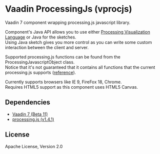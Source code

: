 Vaadin ProcessingJs  (vprocjs)
==============================

Vaadin 7 component wrapping processing.js javascript library.

Component's Java API allows you to use either [Processing Visualization Language](http://processing.org) or Java for the sketches.  
Using Java sketch gives you more control as you can write some custom interaction between the client and server.

Supported processing.js functions can be found from the ProcessingJavascriptObject class.   
Notice that it's not guaranteed that it contains all functions that the current processing.js supports ([reference](http://processingjs.org/reference/)).

Currently supports browsers like IE 9, FireFox 18, Chrome.  
Requires HTML5 support as this component uses HTML5 Canvas.


Dependencies
------------

* [Vaadin 7 (Beta 11)](http://vaadin.com)
* [processing.js (v1.4.1)](http://processingjs.org)



License
-------

Apache License, Version 2.0

